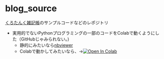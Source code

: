 # blog_source

[くろたんく雑記帳](https://blacktanktop.hatenablog.com/)のサンプルコードなどのレポジトリ

* 実用的でないPythonプログラミングの一部のコードをColabで動くようにした（GitHubじゃみられない。)
  * 静的にみたいなら[nbviewer](https://nbviewer.jupyter.org/github/blacktanktop/blog_source/blob/master/impractical_python.ipynb)  
  * Colabで動かしてみたいなら、→[![Open In Colab](https://colab.research.google.com/assets/colab-badge.svg)](https://colab.research.google.com/github/blacktanktop/blog_source/blob/master/impractical_python.ipynb)
